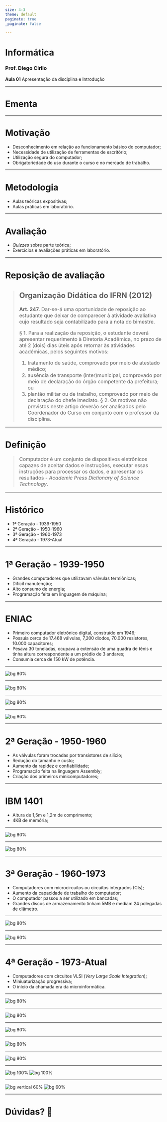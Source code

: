 ```yaml
---
size: 4:3
theme: default
paginate: true
_paginate: false

---
```

# <!--fit--> Informática
### Prof. Diego Cirilo
**Aula 01** Apresentação da disciplina e Introdução

---

# Ementa

---

# Motivação
- Desconhecimento em relação ao funcionamento básico do computador;
- Necessidade de utilização de ferramentas de escritório;
- Utilização segura do computador;
- Obrigatoriedade do uso durante o curso e no mercado de trabalho.

---

# Metodologia
- Aulas teóricas expositivas;
- Aulas práticas em laboratório.

---

# Avaliação
- *Quizzes* sobre parte teórica;
- Exercícios e avaliações práticas em laboratório.

---
# Reposição de avaliação
<style scoped>
blockquote {
  font-size: 16px;
}
</style>

> ## Organização Didática do IFRN (2012)
> **Art. 247.** Dar-se-á uma oportunidade de reposição ao estudante que deixar de comparecer à atividade avaliativa cujo resultado seja contabilizado para a nota do bimestre.
>
> § 1. Para a realização da reposição, o estudante deverá apresentar requerimento à Diretoria Acadêmica, no prazo de até 2 (dois) dias úteis após retornar às atividades acadêmicas, pelos seguintes motivos:
>  1. tratamento de saúde, comprovado por meio de atestado médico;
>  2. ausência de transporte (inter)municipal, comprovado por meio de declaração do órgão competente da prefeitura; ou
>  3. plantão militar ou de trabalho, comprovado por meio de declaração do chefe imediato.
> § 2. Os motivos não previstos neste artigo deverão ser analisados pelo Coordenador do Curso em conjunto com o professor da disciplina.

---

# Definição
> Computador é um conjunto de dispositivos eletrônicos capazes de aceitar dados e instruções, executar essas instruções para processar os dados, e apresentar os resultados - *Academic Press Dictionary of Science Technology*.

---
# Histórico

- 1ª Geração - 1939-1950
- 2ª Geração - 1950-1960
- 3ª Geração - 1960-1973
- 4ª Geração - 1973-Atual
---
# 1ª Geração - 1939-1950 

- Grandes computadores que utilizavam válvulas termiônicas;
- Difícil manutenção;
- Alto consumo de energia;
- Programação feita em linguagem de máquina;

---
# ENIAC

- Primeiro computador eletrônico digital, construído em 1946;
- Possuia cerca de 17.468 válvulas, 7,200 diodos, 70.000 resistores, 10.000 capacitores;
- Pesava 30 toneladas, ocupava a extensão de uma quadra de tênis e tinha altura correspondente a um prédio de 3 andares;
- Consumia cerca de 150 kW de potência.

---

![bg 80%](../img/valvulas.jpg)

---

![bg 80%](../img/eniac1.jpg)

---

![bg 80%](../img/eniac2.jpg)

---

![bg 80%](../img/eniac3.jpg)

---
# 2ª Geração - 1950-1960
- As válvulas foram trocadas por transistores de silício;
- Redução do tamanho e custo;
- Aumento da rapidez e confiabilidade;
- Programação feita na linguagem Assembly;
- Criação dos primeiros minicomputadores;

---
# IBM 1401
- Altura de 1,5m e 1,2m de comprimento;
- 4KB de memória;

---

![bg 80%](../img/transistores.jpg)

---

![bg 80%](../img/ibm1401.jpg)

---

# 3ª Geração - 1960-1973
- Computadores com microcircuitos ou circuitos integrados (CIs);
- Aumento da capacidade de trabalho do computador;
- O computador passou a ser utilizado em bancadas;
- Grandes discos de armazenamento tinham 5MB e mediam 24 polegadas de diâmetro.

---

![bg 80%](../img/ic.jpg)

---

![bg 60%](../img/ibm360.jpg)

---

# 4ª Geração - 1973-Atual
- Computadores com circuitos VLSI (*Very Large Scale Integration*);
- Miniuaturização progressiva;
- O início da chamada era da microinformática.

---

![bg 80%](../img/altair.jpg)

---

![bg 80%](../img/gates.jpg)

---

![bg 80%](../img/jobs-wozniak.jpg)

---

![bg 80%](../img/apple1.jpg)

---

![bg 80%](../img/apple-board.jpg)

---

![bg 100%](../img/s22d.jpg)
![bg 100%](../img/s22c.jpg)

---

![bg vertical 60%](../img/s22a.jpg)
![bg 60%](../img/s22b.jpg)

---
# <!--fit--> Dúvidas? 🤔

